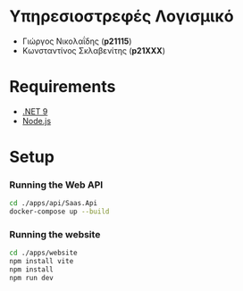# Υπηρεσιοστρεφές Λογισμικό
- Γιώργος Νικολαΐδης (**p21115**)
- Κωνσταντίνος Σκλαβενίτης (**p21XXX**)
 
# Requirements
- [.NET 9](https://dotnet.microsoft.com/en-us/download/dotnet/9.0)
- [Node.js](https://nodejs.org/en)

# Setup
### Running the Web API
```bash
cd ./apps/api/Saas.Api
docker-compose up --build
```

### Running the website
```bash
cd ./apps/website
npm install vite
npm install
npm run dev
```
